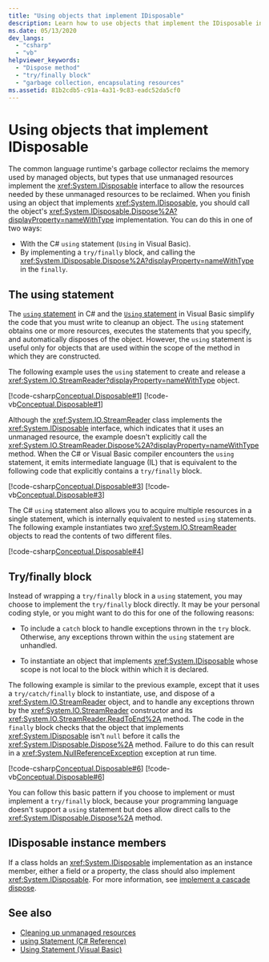 ```yaml
---
title: "Using objects that implement IDisposable"
description: Learn how to use objects that implement the IDisposable interface in .NET. Types that use unmanaged resources implement IDisposable to allow resource reclaiming.
ms.date: 05/13/2020
dev_langs: 
  - "csharp"
  - "vb"
helpviewer_keywords: 
  - "Dispose method"
  - "try/finally block"
  - "garbage collection, encapsulating resources"
ms.assetid: 81b2cdb5-c91a-4a31-9c83-eadc52da5cf0
---
```


# Using objects that implement IDisposable

The common language runtime's garbage collector reclaims the memory used by managed objects, but types that use unmanaged resources implement the <xref:System.IDisposable> interface to allow the resources needed by these unmanaged resources to be reclaimed. When you finish using an object that implements <xref:System.IDisposable>, you should call the object's <xref:System.IDisposable.Dispose%2A?displayProperty=nameWithType> implementation. You can do this in one of two ways:

- With the C# `using` statement (`Using` in Visual Basic).
- By implementing a `try/finally` block, and calling the <xref:System.IDisposable.Dispose%2A?displayProperty=nameWithType> in the `finally`.

## The using statement

The [`using` statement](../../csharp/language-reference/keywords/using-statement.md) in C# and the [`Using` statement](../../visual-basic/language-reference/statements/using-statement.md) in Visual Basic simplify the code that you must write to cleanup an object. The `using` statement obtains one or more resources, executes the statements that you specify, and automatically disposes of the object. However, the `using` statement is useful only for objects that are used within the scope of the method in which they are constructed.

The following example uses the `using` statement to create and release a <xref:System.IO.StreamReader?displayProperty=nameWithType> object.

[!code-csharp[Conceptual.Disposable#1](../../../samples/snippets/csharp/VS_Snippets_CLR/conceptual.disposable/cs/using1.cs#1)]
[!code-vb[Conceptual.Disposable#1](../../../samples/snippets/visualbasic/VS_Snippets_CLR/conceptual.disposable/vb/using1.vb#1)]

Although the <xref:System.IO.StreamReader> class implements the <xref:System.IDisposable> interface, which indicates that it uses an unmanaged resource, the example doesn't explicitly call the <xref:System.IO.StreamReader.Dispose%2A?displayProperty=nameWithType> method. When the C# or Visual Basic compiler encounters the `using` statement, it emits intermediate language (IL) that is equivalent to the following code that explicitly contains a `try/finally` block.

[!code-csharp[Conceptual.Disposable#3](../../../samples/snippets/csharp/VS_Snippets_CLR/conceptual.disposable/cs/using3.cs#3)]
[!code-vb[Conceptual.Disposable#3](../../../samples/snippets/visualbasic/VS_Snippets_CLR/conceptual.disposable/vb/using3.vb#3)]

The C# `using` statement also allows you to acquire multiple resources in a single statement, which is internally equivalent to nested `using` statements. The following example instantiates two <xref:System.IO.StreamReader> objects to read the contents of two different files.

[!code-csharp[Conceptual.Disposable#4](../../../samples/snippets/csharp/VS_Snippets_CLR/conceptual.disposable/cs/using4.cs#4)]

## Try/finally block

Instead of wrapping a `try/finally` block in a `using` statement, you may choose to implement the `try/finally` block directly. It may be your personal coding style, or you might want to do this for one of the following reasons:

- To include a `catch` block to handle exceptions thrown in the `try` block. Otherwise, any exceptions thrown within the `using` statement are unhandled.

- To instantiate an object that implements <xref:System.IDisposable> whose scope is not local to the block within which it is declared.

The following example is similar to the previous example, except that it uses a `try/catch/finally` block to instantiate, use, and dispose of a <xref:System.IO.StreamReader> object, and to handle any exceptions thrown by the <xref:System.IO.StreamReader> constructor and its <xref:System.IO.StreamReader.ReadToEnd%2A> method. The code in the `finally` block checks that the object that implements <xref:System.IDisposable> isn't `null` before it calls the <xref:System.IDisposable.Dispose%2A> method. Failure to do this can result in a <xref:System.NullReferenceException> exception at run time.

[!code-csharp[Conceptual.Disposable#6](../../../samples/snippets/csharp/VS_Snippets_CLR/conceptual.disposable/cs/using5.cs#6)]
[!code-vb[Conceptual.Disposable#6](../../../samples/snippets/visualbasic/VS_Snippets_CLR/conceptual.disposable/vb/using5.vb#6)]

You can follow this basic pattern if you choose to implement or must implement a `try/finally` block, because your programming language doesn't support a `using` statement but does allow direct calls to the <xref:System.IDisposable.Dispose%2A> method.

## IDisposable instance members

If a class holds an <xref:System.IDisposable> implementation as an instance member, either a field or a property, the class should also implement <xref:System.IDisposable>. For more information, see [implement a cascade dispose](implementing-dispose.md#cascade-dispose-calls).

## See also

- [Cleaning up unmanaged resources](unmanaged.md)
- [using Statement (C# Reference)](../../csharp/language-reference/keywords/using-statement.md)
- [Using Statement (Visual Basic)](../../visual-basic/language-reference/statements/using-statement.md)

